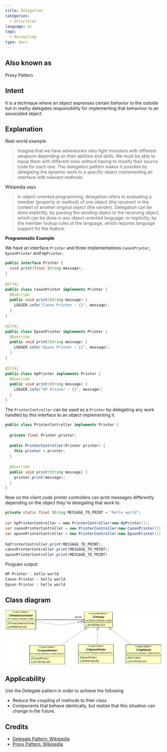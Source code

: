 ```yaml
---
title: Delegation
categories:
  - Structural
language: en
tags:
  - Decoupling
type: docs
---
```


## Also known as
Proxy Pattern

## Intent
It is a technique where an object expresses certain behavior to the outside but in 
reality delegates responsibility for implementing that behaviour to an associated object. 

## Explanation

Real-world example

> Imagine that we have adventurers who fight monsters with different weapons depending on their 
> abilities and skills. We must be able to equip them with different ones without having to 
> modify their source code for each one. The delegation pattern makes it possible by delegating
> the dynamic work to a specific object implementing an interface with relevant methods.

Wikipedia says

> In object-oriented programming, delegation refers to evaluating a member (property or method) of
> one object (the receiver) in the context of another original object (the sender). Delegation can
> be done explicitly, by passing the sending object to the receiving object, which can be done in 
> any object-oriented language; or implicitly, by the member lookup rules of the language, which 
> requires language support for the feature.

**Programmatic Example**

We have an interface `Printer` and three implementations `CanonPrinter`, `EpsonPrinter` and `HpPrinter`.

```java
public interface Printer {
  void print(final String message);
}

@Slf4j
public class CanonPrinter implements Printer {
  @Override
  public void print(String message) {
    LOGGER.info("Canon Printer : {}", message);
  }
}

@Slf4j
public class EpsonPrinter implements Printer {
  @Override
  public void print(String message) {
    LOGGER.info("Epson Printer : {}", message);
  }
}

@Slf4j
public class HpPrinter implements Printer {
  @Override
  public void print(String message) {
    LOGGER.info("HP Printer : {}", message);
  }
}
```
The `PrinterController` can be used as a `Printer` by delegating any work handled by this 
interface to an object implementing it.
```java
public class PrinterController implements Printer {
  
  private final Printer printer;
  
  public PrinterController(Printer printer) {
    this.printer = printer;
  }
  
  @Override
  public void print(String message) {
    printer.print(message);
  }
}
```

Now on the client code printer controllers can print messages differently depending on the
object they're delegating that work to. 

```java
private static final String MESSAGE_TO_PRINT = "hello world";

var hpPrinterController = new PrinterController(new HpPrinter());
var canonPrinterController = new PrinterController(new CanonPrinter());
var epsonPrinterController = new PrinterController(new EpsonPrinter());

hpPrinterController.print(MESSAGE_TO_PRINT);
canonPrinterController.print(MESSAGE_TO_PRINT);
epsonPrinterController.print(MESSAGE_TO_PRINT)
```

Program output:

```java
HP Printer : hello world
Canon Printer : hello world
Epson Printer : hello world
```

## Class diagram
![alt text](etc/delegation.png "Delegate")

## Applicability
Use the Delegate pattern in order to achieve the following

* Reduce the coupling of methods to their class
* Components that behave identically, but realize that this situation can change in the future.

## Credits

* [Delegate Pattern: Wikipedia ](https://en.wikipedia.org/wiki/Delegation_pattern)
* [Proxy Pattern: Wikipedia ](https://en.wikipedia.org/wiki/Proxy_pattern)
